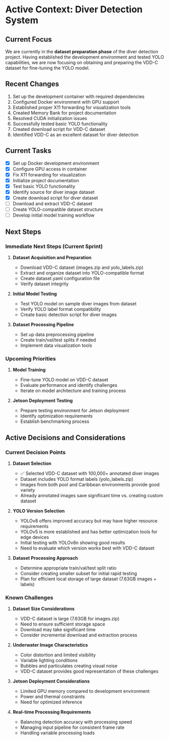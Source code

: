 # Active Context: Diver Detection System

## Current Focus
We are currently in the **dataset preparation phase** of the diver detection project. Having established the development environment and tested YOLO capabilities, we are now focusing on obtaining and preparing the VDD-C dataset for fine-tuning the YOLO model.

## Recent Changes
1. Set up the development container with required dependencies
2. Configured Docker environment with GPU support
3. Established proper X11 forwarding for visualization tools
4. Created Memory Bank for project documentation
5. Resolved CUDA initialization issues
6. Successfully tested basic YOLO functionality
7. Created download script for VDD-C dataset
8. Identified VDD-C as an excellent dataset for diver detection

## Current Tasks
- [x] Set up Docker development environment
- [x] Configure GPU access in container
- [x] Fix X11 forwarding for visualization
- [x] Initialize project documentation
- [x] Test basic YOLO functionality
- [x] Identify source for diver image dataset
- [x] Create download script for diver dataset
- [ ] Download and extract VDD-C dataset
- [ ] Create YOLO-compatible dataset structure
- [ ] Develop initial model training workflow

## Next Steps

### Immediate Next Steps (Current Sprint)
1. **Dataset Acquisition and Preparation**
   - Download VDD-C dataset (images.zip and yolo_labels.zip)
   - Extract and organize dataset into YOLO-compatible format
   - Create dataset.yaml configuration file
   - Verify dataset integrity

2. **Initial Model Testing**
   - Test YOLO model on sample diver images from dataset
   - Verify YOLO label format compatibility
   - Create basic detection script for diver images

3. **Dataset Processing Pipeline**
   - Set up data preprocessing pipeline
   - Create train/val/test splits if needed
   - Implement data visualization tools

### Upcoming Priorities
1. **Model Training**
   - Fine-tune YOLO model on VDD-C dataset
   - Evaluate performance and identify challenges
   - Iterate on model architecture and training process

2. **Jetson Deployment Testing**
   - Prepare testing environment for Jetson deployment
   - Identify optimization requirements
   - Establish benchmarking process

## Active Decisions and Considerations

### Current Decision Points
1. **Dataset Selection**
   - ✅ Selected VDD-C dataset with 100,000+ annotated diver images
   - Dataset includes YOLO format labels (yolo_labels.zip)
   - Images from both pool and Caribbean environments provide good variety
   - Already annotated images save significant time vs. creating custom dataset

2. **YOLO Version Selection**
   - YOLOv8 offers improved accuracy but may have higher resource requirements
   - YOLOv5 is more established and has better optimization tools for edge devices
   - Initial testing with YOLOv8n showing good results
   - Need to evaluate which version works best with VDD-C dataset

3. **Dataset Processing Approach**
   - Determine appropriate train/val/test split ratio
   - Consider creating smaller subset for initial rapid testing
   - Plan for efficient local storage of large dataset (7.63GB images + labels)

### Known Challenges
1. **Dataset Size Considerations**
   - VDD-C dataset is large (7.63GB for images.zip)
   - Need to ensure sufficient storage space
   - Download may take significant time
   - Consider incremental download and extraction process

2. **Underwater Image Characteristics**
   - Color distortion and limited visibility
   - Variable lighting conditions
   - Bubbles and particulates creating visual noise
   - VDD-C dataset provides good representation of these challenges

3. **Jetson Deployment Considerations**
   - Limited GPU memory compared to development environment
   - Power and thermal constraints
   - Need for optimized inference

4. **Real-time Processing Requirements**
   - Balancing detection accuracy with processing speed
   - Managing input pipeline for consistent frame rate
   - Handling variable processing loads 